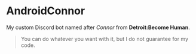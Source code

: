 # AndroidConnor
My custom Discord bot named after *Connor* from **Detroit:Become Human**.
>You can do whatever you want with it, but I do not guarantee for my code.
